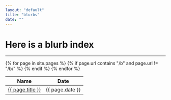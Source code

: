 ```yaml
---
layout: "default"
title: "blurbs"
date: ""
---
```


# Here is a blurb index

---
<table>
	<thead>
		<tr>
			<th>Name</th>
			<th>Date</th>
		</tr>
	</thead>
	<tbody>
		{% for page in site.pages %}
			{% if page.url contains "/b" and page.url != "/b/" %}
				<tr>
					<td><a href="{{ page.url }}">{{ page.title }}</a></td>
					<td>{{ page.date }}</td>
				</tr>
			{% endif %}
		{% endfor %}
	</tbody>
</table>